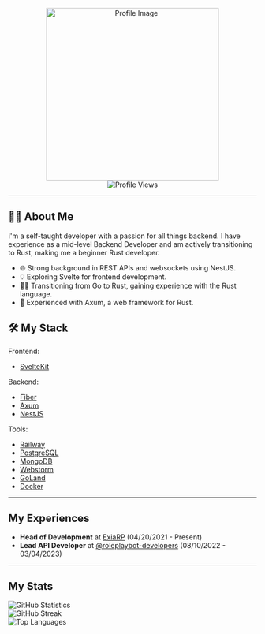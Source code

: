 <p align="center">
  <img src="https://user-images.githubusercontent.com/49736448/184518247-5c705676-31f1-489c-a9f2-bb487f1d5c65.png" width="350" alt="Profile Image">
  <br>
  <img src="https://komarev.com/ghpvc/?username=subtosharki&style=flat-square&color=blue" alt="Profile Views">
</p>

---

## :man_technologist: About Me

I'm a self-taught developer with a passion for all things backend. I have experience as a mid-level Backend Developer and am actively transitioning to Rust, making me a beginner Rust developer.

- 🌐 Strong background in REST APIs and websockets using NestJS.
- 💡 Exploring Svelte for frontend development.
- 👨‍💻 Transitioning from Go to Rust, gaining experience with the Rust language.
- 💼 Experienced with Axum, a web framework for Rust.

## :hammer_and_wrench: My Stack

Frontend:
- [SvelteKit](https://kit.svelte.dev/)

Backend:
- [Fiber](https://github.com/gofiber/fiber)
- [Axum](https://github.com/tokio-rs/axum)
- [NestJS](https://nestjs.com)

Tools:
- [Railway](https://railway.app/)
- [PostgreSQL](https://www.postgresql.org/)
- [MongoDB](https://www.mongodb.com/)
- [Webstorm](https://www.jetbrains.com/webstorm/)
- [GoLand](https://www.jetbrains.com/go/)
- [Docker](https://www.docker.com/)

---

## My Experiences

- **Head of Development** at [ExiaRP](https://discord.gg/PvDaRnCwwe) (04/20/2021 - Present)
- **Lead API Developer** at [@roleplaybot-developers](https://github.com/roleplaybot-developers) (08/10/2022 - 03/04/2023)

---

## My Stats

![GitHub Statistics](https://github-readme-stats-eight-theta.vercel.app/api?username=subtosharki&show_icons=true&theme=dark&include_all_commits=true&count_private=true)
<br>
![GitHub Streak](http://github-readme-streak-stats.herokuapp.com?user=subtosharki&theme=dark)
<br>
![Top Languages](https://github-readme-stats.vercel.app/api/top-langs/?username=subtosharki&layout=compact&theme=dark)
